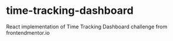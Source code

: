 # time-tracking-dashboard
React implementation of Time Tracking Dashboard challenge from frontendmentor.io
